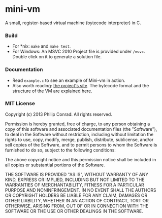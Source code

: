 mini-vm
=======

A small, register-based virtual machine (bytecode interpreter) in C.

### Build
 - For *nix: `make` and `make test`.
 - For Windows: An MSVC 2010 Project file is provided under `/msvc`. Double click on it to generate a solution file.


### Documentation
 - Read `example.c` to see an example of Mini-vm in action.
 - Also worth reading: [the project's site][1]. The bytecode format and the structure of the VM are explained here.


### MIT License
Copyright (c) 2013 Philip Conrad.
All rights reserved.

Permission is hereby granted, free of charge, to any person obtaining a copy
of this software and associated documentation files (the "Software"), to deal
in the Software without restriction, including without limitation the rights
to use, copy, modify, merge, publish, distribute, sublicense, and/or sell
copies of the Software, and to permit persons to whom the Software is
furnished to do so, subject to the following conditions:

The above copyright notice and this permission notice shall be included in
all copies or substantial portions of the Software.

THE SOFTWARE IS PROVIDED "AS IS", WITHOUT WARRANTY OF ANY KIND, EXPRESS OR
IMPLIED, INCLUDING BUT NOT LIMITED TO THE WARRANTIES OF MERCHANTABILITY,
FITNESS FOR A PARTICULAR PURPOSE AND NONINFRINGEMENT. IN NO EVENT SHALL THE
AUTHORS OR COPYRIGHT HOLDERS BE LIABLE FOR ANY CLAIM, DAMAGES OR OTHER
LIABILITY, WHETHER IN AN ACTION OF CONTRACT, TORT OR OTHERWISE, ARISING FROM,
OUT OF OR IN CONNECTION WITH THE SOFTWARE OR THE USE OR OTHER DEALINGS IN
THE SOFTWARE.

   [1]: http://philipaconrad.github.io/mini-vm/